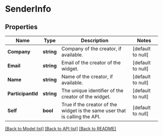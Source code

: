# SenderInfo

## Properties
Name | Type | Description | Notes
------------ | ------------- | ------------- | -------------
**Company** | **string** | Company of the creator, if available. | [default to null]
**Email** | **string** | Email of the creator of the widget. | [default to null]
**Name** | **string** | Name of the creator, if available. | [default to null]
**ParticipantId** | **string** |  The unique identifier of the creator of the widget. | [default to null]
**Self** | **bool** | True if the creator of the widget is the same user that is calling the API. | [default to null]

[[Back to Model list]](../README.md#documentation-for-models) [[Back to API list]](../README.md#documentation-for-api-endpoints) [[Back to README]](../README.md)


